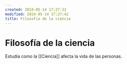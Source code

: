 ```yaml
---
created: 2024-05-14 17:27:22
modified: 2024-05-14 17:27:42
title: Filosofía de la ciencia
---
```


# Filosofía de la ciencia

Estudia como la [[Ciencia]] afecta la vida de las personas.
